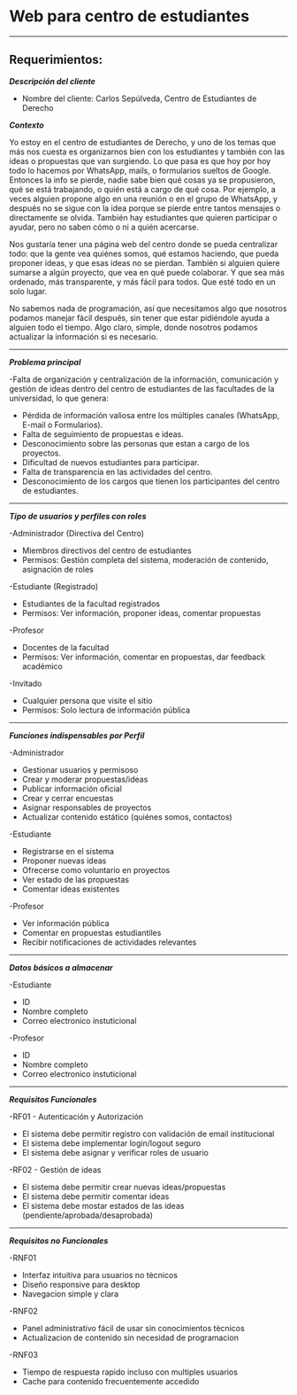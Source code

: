# Web para centro de estudiantes
---
## Requerimientos:

***Descripción del cliente***

- Nombre del cliente: Carlos Sepúlveda, Centro de Estudiantes de Derecho

***Contexto***

Yo estoy en el centro de estudiantes de Derecho, y uno de los temas que más nos cuesta es organizarnos bien con los estudiantes y también con las ideas o propuestas que van surgiendo.
Lo que pasa es que hoy por hoy todo lo hacemos por WhatsApp, mails, o formularios sueltos de Google. Entonces la info se pierde, nadie sabe bien qué cosas ya se propusieron, qué se está trabajando, o quién está a cargo de qué cosa. Por ejemplo, a veces alguien propone algo en una reunión o en el grupo de WhatsApp, y después no se sigue con la idea porque se pierde entre tantos mensajes o directamente se olvida. También hay estudiantes que quieren participar o ayudar, pero no saben cómo o ni a quién acercarse.

Nos gustaría tener una página web del centro donde se pueda centralizar todo: que la gente vea quiénes somos, qué estamos haciendo, que pueda proponer ideas, y que esas ideas no se pierdan. También si alguien quiere sumarse a algún proyecto, que vea en qué puede colaborar. Y que sea más ordenado, más transparente, y más fácil para todos. Que esté todo en un solo lugar.

No sabemos nada de programación, así que necesitamos algo que nosotros podamos manejar fácil después, sin tener que estar pidiéndole ayuda a alguien todo el tiempo. Algo claro, simple, donde nosotros podamos actualizar la información si es necesario.

---

***Problema principal***

-Falta de organización y centralización de la información, comunicación y gestión de ideas dentro del centro de estudiantes de las facultades de la universidad, lo que genera:
- Pérdida de información valiosa entre los múltiples canales (WhatsApp, E-mail o Formularios).
- Falta de seguimiento de propuestas e ideas.
- Desconocimiento sobre las personas que estan a cargo de los proyectos.
- Dificultad de nuevos estudiantes para participar.
- Falta de transparencia en las actividades del centro.
- Desconocimiento de los cargos que tienen los participantes del centro de estudiantes.

---

***Tipo de usuarios y perfiles con roles***

-Administrador (Directiva del Centro)
- Miembros directivos del centro de estudiantes
- Permisos: Gestión completa del sistema, moderación de contenido, asignación de roles
  
-Estudiante (Registrado)
- Estudiantes de la facultad registrados
- Permisos: Ver información, proponer ideas, comentar propuestas
  
-Profesor
- Docentes de la facultad
- Permisos: Ver información, comentar en propuestas, dar feedback académico

-Invitado
- Cualquier persona que visite el sitio
- Permisos: Solo lectura de información pública

---

***Funciones indispensables por Perfil***

-Administrador
- Gestionar usuarios y permisoso
- Crear y moderar propuestas/ideas
- Publicar información oficial
- Crear y cerrar encuestas
- Asignar responsables de proyectos
- Actualizar contenido estático (quiénes somos, contactos)

-Estudiante
- Registrarse en el sistema
- Proponer nuevas ideas
- Ofrecerse como voluntario en proyectos
- Ver estado de las propuestas
- Comentar ideas existentes

-Profesor
- Ver información pública
- Comentar en propuestas estudiantiles
- Recibir notificaciones de actividades relevantes

---

***Datos básicos a almacenar***

-Estudiante
- ID
- Nombre completo
- Correo electronico instuticional

-Profesor
- ID
- Nombre completo
- Correo electronico instuticional

---

***Requisitos Funcionales***

-RF01 - Autenticación y Autorización
- El sistema debe permitir registro con validación de email institucional
- El sistema debe implementar login/logout seguro
- El sistema debe asignar y verificar roles de usuario

-RF02 - Gestión de ideas
- El sistema debe permitir crear nuevas ideas/propuestas
- El sistema debe permitir comentar ideas
- El sistema debe mostar estados de las ideas (pendiente/aprobada/desaprobada)

---

***Requisitos no Funcionales***

-RNF01
- Interfaz intuitiva para usuarios no tècnicos
- Diseño responsive para desktop
- Navegacion simple y clara

-RNF02
- Panel administrativo fácil de usar sin conocimientos tècnicos
- Actualizacion de contenido sin necesidad de programacion

-RNF03
- Tiempo de respuesta rapido incluso con multiples usuarios
- Cache para contenido frecuentemente accedido

